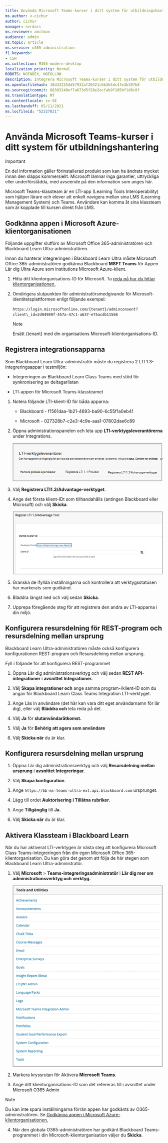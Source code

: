 ```yaml
---
title: Använda Microsoft Teams-kurser i ditt system för utbildningshantering
ms.author: v-cichur
author: cichur
manager: serdars
ms.reviewer: amitman
audience: admin
ms.topic: article
ms.service: o365-administration
f1.keywords:
- CSH
ms.collection: M365-modern-desktop
localization_priority: Normal
ROBOTS: NOINDEX, NOFOLLOW
description: Integrera Microsoft Teams-kurser i ditt system för utbildningshantering
ms.openlocfilehash: 18d33225dd57932af20421c6b3b5dc4fe3b397b8
ms.sourcegitcommit: 68383240ef7a673d5f28e2ecfab9f105bf1d8c8f
ms.translationtype: MT
ms.contentlocale: sv-SE
ms.lasthandoff: 05/11/2021
ms.locfileid: "52327821"
---
```

# <a name="use-microsoft-teams-classes-in-your-learning-management-system"></a>Använda Microsoft Teams-kurser i ditt system för utbildningshantering

> [!IMPORTANT]
> En del information gäller förinstallerad produkt som kan ha ändrats mycket innan den släpps kommersiellt. Microsoft lämnar inga garantier, uttryckliga eller underförstådda, med avseende på den information som anges här.

Microsoft Teams-klassteam är en LTI-app (Learning Tools Interoperability) som hjälper lärare och elever att enkelt navigera mellan sina LMS (Learning Management System) och Teams. Användare kan komma åt sina klassteam som är kopplade till kursen direkt från LMS.

## <a name="approve-the-app-in-the-microsoft-azure-tenant"></a>Godkänna appen i Microsoft Azure-klientorganisationen

Följande uppgifter slutförs av Microsoft Office 365-administratören och Blackboard Learn Ultra-administratören.

Innan du hanterar integreringen i Blackboard Learn Ultra måste Microsoft Office 365-administratören godkänna Blackboard **MSFT Teams** för Appen Lär dig Ultra Azure som institutions Microsoft Azure-klient.

1. Hitta ditt klientorganisations-ID för Microsoft. Ta [reda på hur du hittar klientorganisationen.](/azure/active-directory/fundamentals/active-directory-how-to-find-tenant)

2. Omdirigera slutpunkten för administratörsmedgivande för Microsoft-identitetsplattformen enligt följande exempel:

   `https://login.microsoftonline.com/{tenant}/adminconsent?client\_id=2d94989f-457a-47c1-a637-e75acdb11568`

   > [!NOTE]
   > Ersätt {tenant} med din organisations Microsoft-klientorganisations-ID.

## <a name="register-the-integration-apps"></a>Registrera integrationsapparna

Som Blackboard Learn Ultra-administratör måste du registrera 2 LTI 1.3-integreringsappar i testmiljön:

- Integreringen av Blackboard Learn Class Teams med stöd för synkronisering av deltagarlistan

- LTI-appen för Microsoft Teams-klassteamet

1. Notera följande LTI-klient-ID för båda apparna:

    - Blackboard - f1561daa-1b21-4693-ba90-6c55f1a0eb41

    - Microsoft - 027328b7-c2e3-4c9e-aaa1-07802dae6c89

2. Öppna administrationspanelen och leta upp **LTI-verktygsleverantörerna** under Integrations.

   ![det här är dialogrutan för LTI-verktygsleverantör som visar en lista över leverantörer](../media/lti-media/lti-tool-providers.png)

3. Välj **Registrera LTI1.3/Advantage-verktyget**.

4. Ange det första klient-IDt som tillhandahålls (antingen Blackboard eller Microsoft) och välj **Skicka**.

   ![LTI-registerverktyget med ett fält för att ange klient-ID](../media/lti-media/register-tool.png)

5. Granska de ifyllda inställningarna och kontrollera att verktygsstatusen har markerats som godkänd.

6. Bläddra längst ned och välj sedan **Skicka**.

7. Upprepa föregående steg för att registrera den andra av LTI-apparna i din miljö.

## <a name="set-up-the-rest-application-and-cross-origin-resource-sharing"></a>Konfigurera resursdelning för REST-program och resursdelning mellan ursprung

Blackboard Learn Ultra-administratören måste också konfigurera konfigurationen REST-program och Resursdelning mellan ursprung.

Fyll i följande för att konfigurera REST-programmet

1. Öppna Lär dig administrationsverktyg och välj sedan **REST API-integrationer** i **avsnittet Integrationer.**

2. Välj **Skapa integrationer och** ange samma program-/klient-ID som du angav för Blackboard Learn Class Teams Integration LTI-verktyget.

3. Ange Läs in användare (det här kan vara ditt eget användarnamn för lär dig), eller välj **Bläddra och** leta reda på det.

4. Välj **Ja** för **slutanvändaråtkomst.**

5. Välj **Ja** för **Behörig att agera som användare**

6. Välj **Skicka när** du är klar.

## <a name="set-up-cross-origin-resource-sharing"></a>Konfigurera resursdelning mellan ursprung

1. Öppna Lär dig administrationsverktyg och välj **Resursdelning mellan ursprung** i **avsnittet Integreringar.**

2. Välj **Skapa konfiguration**.

3. Ange `https://bb-ms-teams-ultra-ext.api.blackboard.com` ursprunget.

4. Lägg till ordet **Auktorisering** **i Tillåtna rubriker.**

5. Ange **Tillgänglig** till **Ja.**

6. Välj **Skicka när** du är klar.

## <a name="enable-class-teams-in-blackboard-learn"></a>Aktivera Klassteam i Blackboard Learn

När du har aktiverat LTI-verktygen är nästa steg att konfigurera Microsoft Class Teams-integreringen från din egen Microsoft Office 365-klientorganisation. Du kan göra det genom att följa de här stegen som Blackboard Learn Ultra-administratör.

1. Välj **Microsoft**  >  **Teams-integreringsadministratör** i **Lär dig mer om administrationsverktyg och verktyg.**

   ![dialogrutan Verktyg och verktyg med en lista över tillgängliga verktyg](../media/lti-media/tools-utilities.png)

2. Markera kryssrutan för Aktivera **Microsoft Teams**.

3. Ange ditt klientorganisations-ID som det refereras till i avsnittet under Microsoft O365 Admin

 > [!NOTE]
 > Du kan inte spara inställningarna förrän appen har godkänts av O365-administratören. Se [Godkänna appen i Microsoft Azure-klientorganisationen.](#approve-the-app-in-the-microsoft-azure-tenant)

4. När den globala O365-administratören har godkänt Blackboard Teams-programmet i din Microsoft-klientorganisation väljer du **Skicka**.
